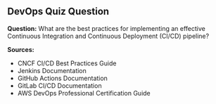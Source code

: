 ## DevOps Quiz Question

**Question:** What are the best practices for implementing an effective Continuous Integration and Continuous Deployment (CI/CD) pipeline?

**Sources:**
- CNCF CI/CD Best Practices Guide
- Jenkins Documentation
- GitHub Actions Documentation
- GitLab CI/CD Documentation
- AWS DevOps Professional Certification Guide